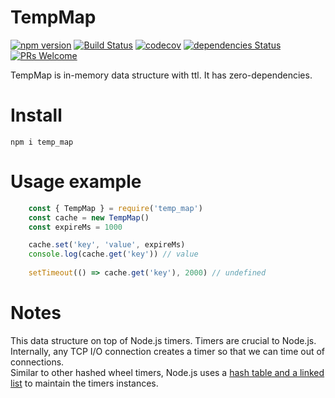 # TempMap

[![npm version](https://badge.fury.io/js/temp_map.svg)](https://badge.fury.io/js/temp_map)
[![Build Status](https://travis-ci.com/you-think-you-are-special/temp_map.svg?branch=master&clean)](https://travis-ci.com/you-think-you-are-special/temp_map)
[![codecov](https://codecov.io/gh/you-think-you-are-special/temp_map/branch/master/graph/badge.svg)](https://codecov.io/gh/you-think-you-are-special/temp_map)
[![dependencies Status](https://david-dm.org/you-think-you-are-special/temp_map/status.svg?style=flat-square)](https://david-dm.org/you-think-you-are-special/temp_map)
[![PRs Welcome](https://img.shields.io/badge/PRs-welcome-brightgreen.svg)](.github/CONTRIBUTING.md)

TempMap is in-memory data structure with ttl.
It has zero-dependencies.


# Install
   `npm i temp_map`

# Usage example

```javascript
    const { TempMap } = require('temp_map')
    const cache = new TempMap()
    const expireMs = 1000

    cache.set('key', 'value', expireMs)
    console.log(cache.get('key')) // value
    
    setTimeout(() => cache.get('key'), 2000) // undefined
```

# Notes
This data structure on top of Node.js timers. Timers are crucial to Node.js.  
Internally, any TCP I/O connection creates a timer so that we can time out of connections.  
Similar to other hashed wheel timers, Node.js uses a [hash table and a linked list](https://github.com/nodejs/node/blob/master/lib/timers.js)
to maintain the timers instances.
